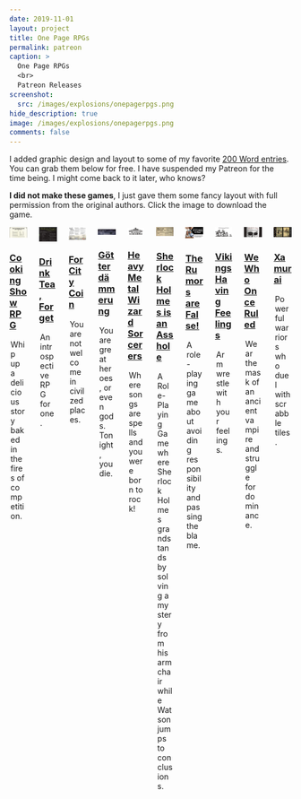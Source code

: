 ```yaml
---
date: 2019-11-01
layout: project
title: One Page RPGs
permalink: patreon
caption: >
  One Page RPGs
  <br>
  Patreon Releases
screenshot:
  src: /images/explosions/onepagerpgs.png
hide_description: true
image: /images/explosions/onepagerpgs.png
comments: false
---
```


I added graphic design and layout to some of my favorite [200 Word entries](https://200wordrpg.github.io/). You can grab them below for free. I have suspended my Patreon for the time being. I might come back to it later, who knows?

**I did not make these games**, I just gave them some fancy layout with full permission from the original authors. Click the image to download the game.

<div class="columns">
  <div class="column column-1-2">
    <article class="project-card">
      <a target="_blank" href="/files/Explosions/CookingShowRPG.pdf" class="no-hover no-print-link " tabindex="-1">
        <div class="project-card-img img sixteen-nine">
          <img src="/images/explosions/Cooking_Show.png" alt="Cooking Show RPG"
            sizes="(min-width: 90em) 22.5rem, (min-width: 54em) 19.5rem, (min-width: 42em) 17.5rem, 100vw">
        </div>
      </a>
      <h3 class="project-card-title">
        <a target="_blank" href="/files/Explosions/CookingShowRPG.pdf" class="flip-title">Cooking Show RPG</a>
      </h3>
      <legend class="project-card-text fine faded">Whip up a delicious story baked in the fires of competition.</legend>
    </article>
  </div>
  <div class="column column-1-2">
    <article class="project-card">
      <a target="_blank" href="/files/Explosions/DrinkTeaForget.pdf" class="no-hover no-print-link " tabindex="-1">
        <div class="project-card-img img sixteen-nine">
          <img src="/images/explosions/Drink_Tea_Forget.png" alt="Drink Tea, Forget"
            sizes="(min-width: 90em) 22.5rem, (min-width: 54em) 19.5rem, (min-width: 42em) 17.5rem, 100vw">
        </div>
      </a>
      <h3 class="project-card-title">
        <a target="_blank" href="/files/Explosions/DrinkTeaForget.pdf" class="flip-title">Drink Tea, Forget</a>
      </h3>
      <legend class="project-card-text fine faded">An introspective RPG for one.</legend>
    </article>
  </div>
  <div class="column column-1-2">
    <article class="project-card">
      <a target="_blank" href="/files/Explosions/ForCityCoin.pdf" class="no-hover no-print-link " tabindex="-1">
        <div class="project-card-img img sixteen-nine">
          <img src="/images/explosions/ForCityCoin.png" alt="For City Coin"
            sizes="(min-width: 90em) 22.5rem, (min-width: 54em) 19.5rem, (min-width: 42em) 17.5rem, 100vw">
        </div>
      </a>
      <h3 class="project-card-title">
        <a target="_blank" href="/files/Explosions/ForCityCoin.pdf" class="flip-title">For City Coin</a>
      </h3>
      <legend class="project-card-text fine faded">You are not welcome in civilzed places.</legend>
    </article>
  </div>
  <div class="column column-1-2">
    <article class="project-card">
      <a target="_blank" href="/files/Explosions/Götterdämmerung.pdf" class="no-hover no-print-link " tabindex="-1">
        <div class="project-card-img img sixteen-nine">
          <img src="/images/explosions/DeathBattle.png" alt="Götterdämmerung"
            sizes="(min-width: 90em) 22.5rem, (min-width: 54em) 19.5rem, (min-width: 42em) 17.5rem, 100vw">
        </div>
      </a>
      <h3 class="project-card-title">
        <a target="_blank" href="/files/Explosions/Götterdämmerung.pdf" class="flip-title">Götterdämmerung</a>
      </h3>
      <legend class="project-card-text fine faded">You are great heroes, or even gods. Tonight, you die.</legend>
    </article>
  </div>
  <div class="column column-1-2">
    <article class="project-card">
      <a target="_blank" href="/files/Explosions/HeavyMetalWizards.pdf" class="no-hover no-print-link " tabindex="-1">
        <div class="project-card-img img sixteen-nine">
          <img src="/images/explosions/wizards.png" alt="Heavy Metal Wizard Sorcerers"
            sizes="(min-width: 90em) 22.5rem, (min-width: 54em) 19.5rem, (min-width: 42em) 17.5rem, 100vw">
        </div>
      </a>
      <h3 class="project-card-title">
        <a target="_blank" href="/files/Explosions/HeavyMetalWizards.pdf" class="flip-title">Heavy Metal Wizard
          Sorcerers</a>
      </h3>
      <legend class="project-card-text fine faded">Where songs are spells and you were born to rock!</legend>
    </article>
  </div>
  <div class="column column-1-2">
    <article class="project-card">
      <a target="_blank" href="/files/Explosions/SherlockIsAnAsshole.pdf" class="no-hover no-print-link " tabindex="-1">
        <div class="project-card-img img sixteen-nine">
          <img src="/images/explosions/sherlock.png" alt="Sherlock Holmes is an Asshole"
            sizes="(min-width: 90em) 22.5rem, (min-width: 54em) 19.5rem, (min-width: 42em) 17.5rem, 100vw">
        </div>
      </a>
      <h3 class="project-card-title">
        <a target="_blank" href="/files/Explosions/SherlockIsAnAsshole.pdf" class="flip-title">Sherlock Holmes is an
          Asshole</a>
      </h3>
      <legend class="project-card-text fine faded">A Role-Playing Game where Sherlock Holmes grandstands by solving a
        mystery from his armchair while Watson jumps to conclusions.</legend>
    </article>
  </div>
  <div class="column column-1-2">
    <article class="project-card">
      <a target="_blank" href="/files/Explosions/RumorsAreFalse.pdf" class="no-hover no-print-link " tabindex="-1">
        <div class="project-card-img img sixteen-nine">
          <img src="/images/explosions/rumors.png" alt="The Rumors are False!"
            sizes="(min-width: 90em) 22.5rem, (min-width: 54em) 19.5rem, (min-width: 42em) 17.5rem, 100vw">
        </div>
      </a>
      <h3 class="project-card-title">
        <a target="_blank" href="/files/Explosions/RumorsAreFalse.pdf" class="flip-title">The Rumors are False!</a>
      </h3>
      <legend class="project-card-text fine faded">A role-playing game about avoiding responsibility and passing the
        blame.</legend>
    </article>
  </div>
  <div class="column column-1-2">
    <article class="project-card">
      <a target="_blank" href="/files/Explosions/VikingsHavingFeelings.pdf" class="no-hover no-print-link "
        tabindex="-1">
        <div class="project-card-img img sixteen-nine">
          <img src="/images/explosions/Feelings.jpg" alt="Factory Adventure"
            sizes="(min-width: 90em) 22.5rem, (min-width: 54em) 19.5rem, (min-width: 42em) 17.5rem, 100vw">
        </div>
      </a>
      <h3 class="project-card-title">
        <a target="_blank" href="/files/Explosions/VikingsHavingFeelings.pdf" class="flip-title">Vikings Having
          Feelings</a>
      </h3>
      <legend class="project-card-text fine faded">Arm wrestle with your feelings.</legend>
    </article>
  </div>
  <div class="column column-1-2">
    <article class="project-card">
      <a target="_blank" href="/files/Explosions/WeWhoOnceRuled.pdf" class="no-hover no-print-link " tabindex="-1">
        <div class="project-card-img img sixteen-nine">
          <img src="/images/explosions/WeWhoOnceRuled.png" alt="We Who Once Ruled"
            sizes="(min-width: 90em) 22.5rem, (min-width: 54em) 19.5rem, (min-width: 42em) 17.5rem, 100vw">
        </div>
      </a>
      <h3 class="project-card-title">
        <a target="_blank" href="/files/Explosions/WeWhoOnceRuled.pdf" class="flip-title">We Who Once Ruled</a>
      </h3>
      <legend class="project-card-text fine faded">Wear the mask of an ancient vampire and struggle for dominance.
      </legend>
    </article>
  </div>
  <div class="column column-1-2">
    <article class="project-card">
      <a target="_blank" href="/files/Explosions/Xamurai.pdf" class="no-hover no-print-link " tabindex="-1">
        <div class="project-card-img img sixteen-nine">
          <img src="/images/explosions/xamurai.png" alt="Xamurai"
            sizes="(min-width: 90em) 22.5rem, (min-width: 54em) 19.5rem, (min-width: 42em) 17.5rem, 100vw">
        </div>
      </a>
      <h3 class="project-card-title">
        <a target="_blank" href="/files/Explosions/Xamurai.pdf" class="flip-title">Xamurai</a>
      </h3>
      <legend class="project-card-text fine faded">Powerful warriors who duel with scrabble tiles.</legend>
    </article>
  </div>
</div>